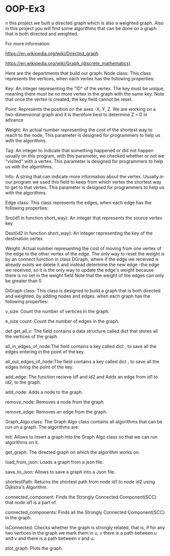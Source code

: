 # OOP-Ex3
 
n this project we built a directed graph which is also a weighted graph. Also in this project you will find some algorithms that can be done on a graph that is both directed and weighted.

For more information:

https://en.wikipedia.org/wiki/Directed_graph

https://en.wikipedia.org/wiki/Graph_(discrete_mathematics)

Here are the departments that build our graph: Node class: This class represents the vertices, when each vertex has the following properties:

Key: An integer representing the "ID" of the vertex. The key must be unique, meaning there must be no more vertex in the graph with the same key. Note that once the vertex is created, the key field cannot be reset.

Point: Represents the position on the axes -X, Y, Z. We are working on a two-dimensional graph and it is therefore best to determine Z = 0 in advance

Weight: An actual number representing the cost of the shortest way to reach to the node, This parameter is designed for programmers to help us with the algorithms.

Tag: An integer to indicate that something happened or did not happen usually on this program, with this parameter, we checked whether or not we "visited" with a vertex. This parameter is designed for programmers to help us with the algorithms.

Info: A string that can indicate more information about the vertex. Usually in our program we used this field to keep from which vertex the shortest way to get to that vertex. This parameter is designed for programmers to help us with the algorithms.

Edge class: This class represents the edges, when each edge has the following properties:

Src(id1 in function short_way): An integer that represents the source vertex key

Dest(id2 in function short_way): An integer representing the key of the destination vertex

Weight: Actual number representing the cost of moving from one vertex of the edge to the other vertex of the edge. The only way to reset the weight is by an connect function in class DGraph, where if the edge we received is already exists we delete it and instead determine the new edge -the edge we received, so it is the only way to update the edge's weight because there is no set in the weight field Note that the weight of the edges can only be greater than 0


DiGraph class: This class is designed to build a graph that is both directed and weighted, by adding nodes and edges. when each graph has the following properties:

v_size: Count the number of vertices in the graph.

e_size count: Count the number of edges in the graph.

def get_all_v: The field contains a data structure called dict that stores all the vertices of the graph.

all_in_edges_of_node:The field contains a key called dict , to save all the edges entering in the point of the key.

all_out_edges_of_node:The field contains a key called dict , to save all the edges living the point of the key.

add_edge: The function recieve id1 and id2 and Adds an edge from id1 to id2, to the graph.

add_node: Adds a node to the graph.

remove_node: Removes a node from the graph

remove_edge: Removes an edge from the graph.

Graph_Algo class: The Graph Algo class contains all algorithms that can be run on a graph. The algorithms are:

Init: Allows to insert a graph into the Graph Algo class so that we can run algorithms on it.

get_graph: The directed graph on which the algorithm works on.

load_from_json: Loads a graph from a json file.

save_to_json: Allows to save a graph into a Json file.

shortestPath: Returns the shortest path from node id1 to node id2 using Dijkstra's Algorithm.

connected_component: Finds the Strongly Connected Component(SCC) that node id1 is a part of.

connected_components: Finds all the Strongly Connected Component(SCC) in the graph.

isConnected: Checks whether the graph is strongly related, that is, if for any two vertices in the graph we mark them in u, v there is a path between u and v and there is a path between v and u.

plot_graph: Plots the graph.
